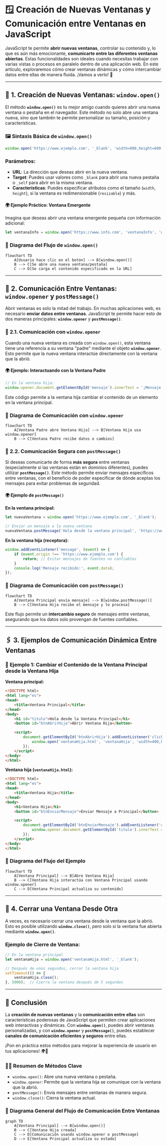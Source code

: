 # 🪟 Creación de Nuevas Ventanas y Comunicación entre Ventanas en JavaScript

JavaScript te permite **abrir nuevas ventanas**, controlar su contenido y, lo que es aún más emocionante, **comunicarte entre las diferentes ventanas abiertas**. Estas funcionalidades son ideales cuando necesitas trabajar con varias vistas o procesos en paralelo dentro de una aplicación web. En este artículo, exploraremos cómo crear ventanas dinámicas y cómo intercambiar datos entre ellas de manera fluida. ¡Vamos a verlo! 🚀

---

## 🌟 **1. Creación de Nuevas Ventanas: `window.open()`**

El método **`window.open()`** es tu mejor amigo cuando quieres abrir una nueva ventana o pestaña en el navegador. Este método no solo abre una ventana nueva, sino que también te permite personalizar su tamaño, posición y características.

### 🖼️ **Sintaxis Básica de `window.open()`**

```javascript
window.open('https://www.ejemplo.com', '_blank', 'width=800,height=600');
```

### Parámetros:
- **URL**: La dirección que deseas abrir en la nueva ventana.
- **Target**: Puedes usar valores como `_blank` para abrir una nueva pestaña o `_self` para abrir en la misma ventana.
- **Características**: Puedes especificar atributos como el tamaño (`width`, `height`), si la ventana es redimensionable (`resizable`) y más.

#### 🌍 **Ejemplo Práctico: Ventana Emergente**

Imagina que deseas abrir una ventana emergente pequeña con información adicional:

```javascript
let ventanaInfo = window.open('https://www.info.com', 'ventanaInfo', 'width=400,height=300');
```

### 🧩 **Diagrama del Flujo de `window.open()`**

```mermaid
flowchart TD
    A[Usuario hace clic en el botón] --> B[window.open()]
    B --> C[Se abre una nueva ventana/pestaña]
    C --> D[Se carga el contenido especificado en la URL]
```

---

## 🔗 **2. Comunicación Entre Ventanas: `window.opener` y `postMessage()`**

Abrir ventanas es solo la mitad del trabajo. En muchas aplicaciones web, es necesario **enviar datos entre ventanas**. JavaScript te permite hacer esto de dos maneras principales: **`window.opener`** y **`postMessage()`**.

### 🔄 **2.1. Comunicación con `window.opener`**

Cuando una nueva ventana es creada con `window.open()`, esta ventana tiene una referencia a su ventana "padre" mediante el objeto **`window.opener`**. Esto permite que la nueva ventana interactúe directamente con la ventana que la abrió.

#### 🌍 **Ejemplo: Interactuando con la Ventana Padre**

```javascript
// En la ventana hija:
window.opener.document.getElementById('mensaje').innerText = '¡Mensaje desde la ventana hija!';
```

Este código permite a la ventana hija cambiar el contenido de un elemento en la ventana principal.

### 🧩 **Diagrama de Comunicación con `window.opener`**

```mermaid
flowchart TD
    A[Ventana Padre abre Ventana Hija] --> B[Ventana Hija usa window.opener]
    B --> C[Ventana Padre recibe datos o cambios]
```

### 📡 **2.2. Comunicación Segura con `postMessage()`**

Si deseas comunicarte de forma **más segura** entre ventanas (especialmente si las ventanas están en dominios diferentes), puedes utilizar **`postMessage()`**. Este método permite enviar mensajes específicos entre ventanas, con el beneficio de poder especificar de dónde aceptas los mensajes para evitar problemas de seguridad.

#### 🌍 **Ejemplo de `postMessage()`**

**En la ventana principal:**

```javascript
let nuevaVentana = window.open('https://www.ejemplo.com', '_blank');

// Enviar un mensaje a la nueva ventana
nuevaVentana.postMessage('Hola desde la ventana principal', 'https://www.ejemplo.com');
```

**En la ventana hija (receptora):**

```javascript
window.addEventListener('message', (event) => {
    if (event.origin !== 'https://www.ejemplo.com') {
        return; // Evitar mensajes de fuentes no confiables
    }
    console.log('Mensaje recibido:', event.data);
});
```

### 🧩 **Diagrama de Comunicación con `postMessage()`**

```mermaid
flowchart TD
    A[Ventana Principal envía mensaje] --> B[window.postMessage()]
    B --> C[Ventana Hija recibe el mensaje y lo procesa]
```

Este flujo permite un **intercambio seguro** de mensajes entre ventanas, asegurando que los datos solo provengan de fuentes confiables.

---

## 🖇️ **3. Ejemplos de Comunicación Dinámica Entre Ventanas**

### 📧 **Ejemplo 1: Cambiar el Contenido de la Ventana Principal desde la Ventana Hija**

**Ventana principal:**

```html
<!DOCTYPE html>
<html lang="es">
<head>
    <title>Ventana Principal</title>
</head>
<body>
    <h1 id="titulo">Hola desde la Ventana Principal</h1>
    <button id="btnAbrirHija">Abrir Ventana Hija</button>

    <script>
        document.getElementById('btnAbrirHija').addEventListener('click', () => {
            window.open('ventanaHija.html', 'ventanaHija', 'width=400,height=300');
        });
    </script>
</body>
</html>
```

**Ventana hija (`ventanaHija.html`):**

```html
<!DOCTYPE html>
<html lang="es">
<head>
    <title>Ventana Hija</title>
</head>
<body>
    <h1>Ventana Hija</h1>
    <button id="btnEnviarMensaje">Enviar Mensaje a Principal</button>

    <script>
        document.getElementById('btnEnviarMensaje').addEventListener('click', () => {
            window.opener.document.getElementById('titulo').innerText = '¡Mensaje desde la Ventana Hija!';
        });
    </script>
</body>
</html>
```

### 🧩 **Diagrama del Flujo del Ejemplo**

```mermaid
flowchart TD
    A[Ventana Principal] --> B[Abre Ventana Hija]
    B --> C[Ventana Hija interactúa con Ventana Principal usando window.opener]
    C --> D[Ventana Principal actualiza su contenido]
```

---

## 🌟 **4. Cerrar una Ventana Desde Otra**

A veces, es necesario cerrar una ventana desde la ventana que la abrió. Esto es posible utilizando **`window.close()`**, pero solo si la ventana fue abierta mediante **`window.open()`**.

### Ejemplo de Cierre de Ventana:

```javascript
// En la ventana principal
let ventanaHija = window.open('ventanaHija.html', '_blank');

// Después de unos segundos, cerrar la ventana hija
setTimeout(() => {
    ventanaHija.close();
}, 5000);  // Cierra la ventana después de 5 segundos
```

---

## 🚀 **Conclusión**

La **creación de nuevas ventanas** y la **comunicación entre ellas** son características poderosas de JavaScript que permiten crear aplicaciones web interactivas y dinámicas. Con **`window.open()`**, puedes abrir ventanas personalizadas, y con **`window.opener`** y **`postMessage()`**, puedes establecer **canales de comunicación eficientes y seguros** entre ellas.

¡Pon en práctica estos métodos para mejorar la experiencia de usuario en tus aplicaciones! 🌍🎉

### 🧑‍💻 **Resumen de Métodos Clave**
- `window.open()`: Abre una nueva ventana o pestaña.
- `window.opener`: Permite que la ventana hija se comunique con la ventana que la abrió.
- `postMessage()`: Envía mensajes entre ventanas de manera segura.
- `window.close()`: Cierra la ventana actual.

### 🧩 **Diagrama General del Flujo de Comunicación Entre Ventanas**

```mermaid
graph TD
    A[Ventana Principal] --> B[window.open()]
    B --> C[Ventana Hija creada]
    C --> D[Comunicación usando window.opener o postMessage]
    D --> E[Ventana Principal actualiza su estado]
```